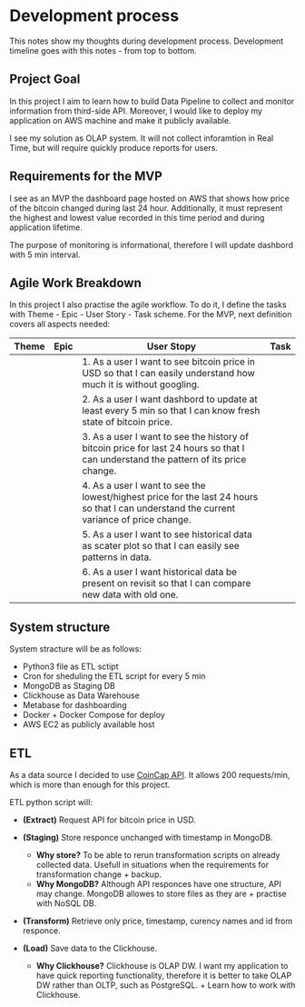 # Development process
This notes show my thoughts during development process.
Development timeline goes with this notes - from top to bottom.

## Project Goal
In this project I aim to learn how to build Data Pipeline to collect and 
monitor information from third-side API. Moreover, I would like to deploy my 
application on AWS machine and make it publicly available.

I see my solution as OLAP system. It will not collect inforamtion in Real Time,
but will require quickly produce reports for users. 

## Requirements for the MVP
I see as an MVP the dashboard page hosted on AWS that shows how price of
the bitcoin changed during last 24 hour. Additionally, it must represent the
highest and lowest value recorded in this time period and during application
lifetime.

The purpose of monitoring is informational, therefore I will update dashbord
with 5 min interval. 

## Agile Work Breakdown
In this project I also practise the agile workflow. To do it, I define the tasks
with Theme - Epic - User Story - Task scheme.
For the MVP, next definition covers all aspects needed:

|Theme| Epic | User Stopy | Task |
|-----|------|------------|------|
|     |      |1. As a user I want to see bitcoin price in USD so that I can easily understand how much it is without googling.|  |
|     |      |2. As a user I want dashbord to update at least every 5 min so that I can know fresh state of bitcoin price. | |
|     |      |3. As a user I want to see the history of bitcoin price for last 24 hours so that I can understand the pattern of its price change. | |
|     |      |4. As a user I want to see the lowest/highest price for the last 24 hours so  that I can understand the current variance of price change.| |
|     |      |5. As a user I want to see historical data as scater plot so that I can easily see patterns in data.| |
|     |      |6. As a user I want historical data be present on revisit so that I can compare new data with old one.| |

## System structure
System stracture will be as follows: 

- Python3 file as ETL sctipt
- Cron for sheduling the ETL script for every 5 min
- MongoDB as Staging DB
- Clickhouse as Data Warehouse
- Metabase for dashboarding
- Docker + Docker Compose for deploy
- AWS EC2 as publicly available host


## ETL
As a data source I decided to use [CoinCap API](https://docs.coincap.io/). It 
allows 200 requests/min, which is more than enough for this project.

ETL python script will:
- **(Extract)** Request API for bitcoin price in USD.
- **(Staging)** Store responce unchanged with timestamp in MongoDB. 
    - **Why store?** To be able to rerun transformation scripts on already
    collected data. Usefull in situations when the requirements for 
    transformation change + backup. 
    - **Why MongoDB?** Although API responces have one structure, API may change.
    MongoDB allowes to store files as they are + practise with NoSQL DB.

- **(Transform)** Retrieve only price, timestamp, curency names and id 
from responce.

- **(Load)** Save data to the Clickhouse.
    - **Why Clickhouse?** Clickhouse is OLAP DW. I want my application to
    have quick reporting functionality, therefore it is better to take OLAP DW
    rather than OLTP, such as PostgreSQL. + Learn how to work with Clickhouse.

